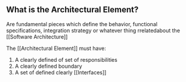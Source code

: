 
## What is the Architectural Element?

Are fundamental pieces which define the behavior, functional specifications, integration strategy or whatever thing rrelatedabout the [[Software Architecture]]

The [[Architectural Element]] must have:

1. A clearly defined of set of responsibilities
2. A clearly defined boundary
3. A set of defined clearly [[Interfaces]]